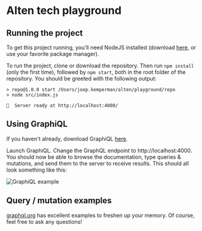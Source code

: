 # Alten tech playground

## Running the project

To get this project running, you'll need NodeJS installed (download [here](https://nodejs.org), or use your favorite package manager).

To run the project, clone or download the repository. Then run `npm install` (only the first time), followed by `npm start`, both in the root folder of the repository. You should be greeted with the following output:

    > repo@1.0.0 start /Users/joep.kemperman/alten/playground/repo
    > node src/index.js

    🚀  Server ready at http://localhost:4000/

## Using GraphiQL

If you haven't already, download GraphiQL [here](https://www.electronjs.org/apps/graphiql).

Launch GraphiQL. Change the GraphQL endpoint to http://localhost:4000. You should now be able to browse the documentation, type queries & mutations, and send them to the server to receive results. This should all look something like this:

![GraphiQL example](https://i.imgur.com/InBKnGs.png)

## Query / mutation examples

[graphql.org](https://graphql.org/learn/) has excellent examples to freshen up your memory. Of course, feel free to ask any questions!

